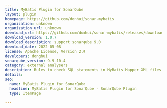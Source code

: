 ```yaml
---
title: MyBatis Plugin for SonarQube
layout: plugin
homepage: https://github.com/donhui/sonar-mybatis
organization: unknown
organization_url: unknown
download_url: https://github.com/donhui/sonar-mybatis/releases/download/1.0.7/sonar-mybatis-plugin-1.0.7.jar
download_version: 1.0.7
download_description: support sonarqube 9.0
download_date: 2022-05-08
license: Apache License, Version 2.0
developers: donghui
sonarqube_version: 9.9-10.4
category: external analysers
description: Rules to check SQL statements in MyBatis Mapper XML files.
details: 
seo:
  name: MyBatis Plugin for SonarQube
  headline: MyBatis Plugin for SonarQube - SonarQube Plugin
  type: ItemPage

---
```

